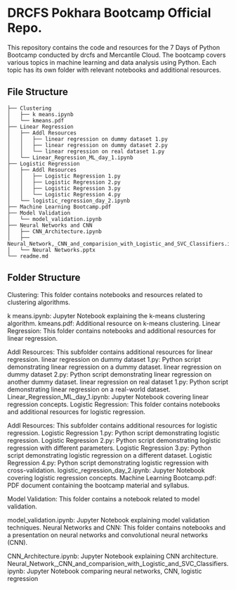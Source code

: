 # DRCFS Pokhara Bootcamp Official Repo.
This repository contains the code and resources for the 7 Days of Python Bootcamp conducted by drcfs and Mercantile Cloud. The bootcamp covers various topics in machine learning and data analysis using Python. Each topic has its own folder with relevant notebooks and additional resources.

## File Structure
```
├── Clustering
│   ├── k means.ipynb
│   └── kmeans.pdf
├── Linear Regression
│   ├── Addl Resources
│   │   ├── linear regression on dummy dataset 1.py
│   │   ├── linear regression on dummy dataset 2.py
│   │   └── linear regression on real dataset 1.py
│   └── Linear_Regression_ML_day_1.ipynb
├── Logistic Regression
│   ├── Addl Resources
│   │   ├── Logistic Regression 1.py
│   │   ├── Logistic Regression 2.py
│   │   ├── Logistic Regression 3.py
│   │   └── Logistic Regression 4.py
│   └── logistic_regression_day_2.ipynb
├── Machine Learning Bootcamp.pdf
├── Model Validation
│   └── model_validation.ipynb
├── Neural Networks and CNN
│   ├── CNN_Architecture.ipynb
│   ├── Neural_Network,_CNN_and_comparision_with_Logistic_and_SVC_Classifiers.ipynb
│   └── Neural Networks.pptx
└── readme.md
```

## Folder Structure

Clustering: This folder contains notebooks and resources related to clustering algorithms.

k means.ipynb: Jupyter Notebook explaining the k-means clustering algorithm.
kmeans.pdf: Additional resource on k-means clustering.
Linear Regression: This folder contains notebooks and additional resources for linear regression.

Addl Resources: This subfolder contains additional resources for linear regression.
linear regression on dummy dataset 1.py: Python script demonstrating linear regression on a dummy dataset.
linear regression on dummy dataset 2.py: Python script demonstrating linear regression on another dummy dataset.
linear regression on real dataset 1.py: Python script demonstrating linear regression on a real-world dataset.
Linear_Regression_ML_day_1.ipynb: Jupyter Notebook covering linear regression concepts.
Logistic Regression: This folder contains notebooks and additional resources for logistic regression.

Addl Resources: This subfolder contains additional resources for logistic regression.
Logistic Regression 1.py: Python script demonstrating logistic regression.
Logistic Regression 2.py: Python script demonstrating logistic regression with different parameters.
Logistic Regression 3.py: Python script demonstrating logistic regression on a different dataset.
Logistic Regression 4.py: Python script demonstrating logistic regression with cross-validation.
logistic_regression_day_2.ipynb: Jupyter Notebook covering logistic regression concepts.
Machine Learning Bootcamp.pdf: PDF document containing the bootcamp material and syllabus.

Model Validation: This folder contains a notebook related to model validation.

model_validation.ipynb: Jupyter Notebook explaining model validation techniques.
Neural Networks and CNN: This folder contains notebooks and a presentation on neural networks and convolutional neural networks (CNN).

CNN_Architecture.ipynb: Jupyter Notebook explaining CNN architecture.
Neural_Network,_CNN_and_comparision_with_Logistic_and_SVC_Classifiers.ipynb: Jupyter Notebook comparing neural networks, CNN, logistic regression